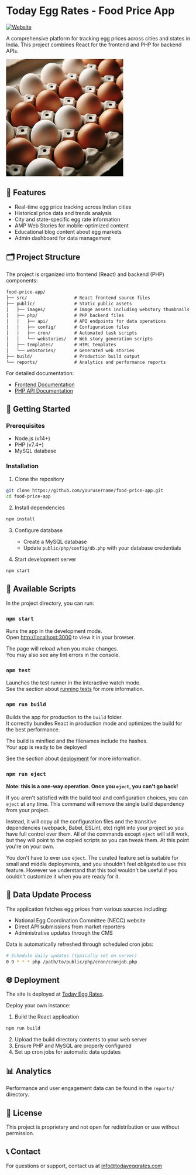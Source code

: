 # Today Egg Rates - Food Price App

[![Website](https://img.shields.io/website?url=https%3A%2F%2Ftodayeggrates.com&label=Production)](https://todayeggrates.com)

A comprehensive platform for tracking egg prices across cities and states in India. This project combines React for the frontend and PHP for backend APIs.

![Today Egg Rates](./public/eggpic.png)

## 🌟 Features

- Real-time egg price tracking across Indian cities
- Historical price data and trends analysis
- City and state-specific egg rate information
- AMP Web Stories for mobile-optimized content
- Educational blog content about egg markets
- Admin dashboard for data management

## 🗂️ Project Structure

The project is organized into frontend (React) and backend (PHP) components:

```
food-price-app/
├── src/                  # React frontend source files
├── public/               # Static public assets
│   ├── images/           # Image assets including webstory thumbnails
│   ├── php/              # PHP backend files
│   │   ├── api/          # API endpoints for data operations
│   │   ├── config/       # Configuration files
│   │   ├── cron/         # Automated task scripts
│   │   └── webstories/   # Web story generation scripts
│   ├── templates/        # HTML templates
│   └── webstories/       # Generated web stories
├── build/                # Production build output
└── reports/              # Analytics and performance reports
```

For detailed documentation:
- [Frontend Documentation](./documentation.md)
- [PHP API Documentation](./php%20docs.md)

## 🚀 Getting Started

### Prerequisites

- Node.js (v14+)
- PHP (v7.4+)
- MySQL database

### Installation

1. Clone the repository
```bash
git clone https://github.com/yourusername/food-price-app.git
cd food-price-app
```

2. Install dependencies
```bash
npm install
```

3. Configure database
   - Create a MySQL database
   - Update `public/php/config/db.php` with your database credentials

4. Start development server
```bash
npm start
```

## 📝 Available Scripts

In the project directory, you can run:

### `npm start`

Runs the app in the development mode.\
Open [http://localhost:3000](http://localhost:3000) to view it in your browser.

The page will reload when you make changes.\
You may also see any lint errors in the console.

### `npm test`

Launches the test runner in the interactive watch mode.\
See the section about [running tests](https://facebook.github.io/create-react-app/docs/running-tests) for more information.

### `npm run build`

Builds the app for production to the `build` folder.\
It correctly bundles React in production mode and optimizes the build for the best performance.

The build is minified and the filenames include the hashes.\
Your app is ready to be deployed!

See the section about [deployment](https://facebook.github.io/create-react-app/docs/deployment) for more information.

### `npm run eject`

**Note: this is a one-way operation. Once you `eject`, you can't go back!**

If you aren't satisfied with the build tool and configuration choices, you can `eject` at any time. This command will remove the single build dependency from your project.

Instead, it will copy all the configuration files and the transitive dependencies (webpack, Babel, ESLint, etc) right into your project so you have full control over them. All of the commands except `eject` will still work, but they will point to the copied scripts so you can tweak them. At this point you're on your own.

You don't have to ever use `eject`. The curated feature set is suitable for small and middle deployments, and you shouldn't feel obligated to use this feature. However we understand that this tool wouldn't be useful if you couldn't customize it when you are ready for it.

## 🔄 Data Update Process

The application fetches egg prices from various sources including:
- National Egg Coordination Committee (NECC) website
- Direct API submissions from market reporters
- Administrative updates through the CMS

Data is automatically refreshed through scheduled cron jobs:

```bash
# Schedule daily updates (typically set on server)
0 9 * * * php /path/to/public/php/cron/cronjob.php
```

## 🌐 Deployment

The site is deployed at [Today Egg Rates](https://todayeggrates.com).

Deploy your own instance:

1. Build the React application
```bash
npm run build
```

2. Upload the build directory contents to your web server
3. Ensure PHP and MySQL are properly configured
4. Set up cron jobs for automatic data updates

## 📊 Analytics

Performance and user engagement data can be found in the `reports/` directory.

## 📄 License

This project is proprietary and not open for redistribution or use without permission.

## 📞 Contact

For questions or support, contact us at info@todayeggrates.com
